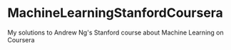 # MachineLearningStanfordCoursera
My solutions to Andrew Ng's Stanford course about Machine Learning on Coursera
